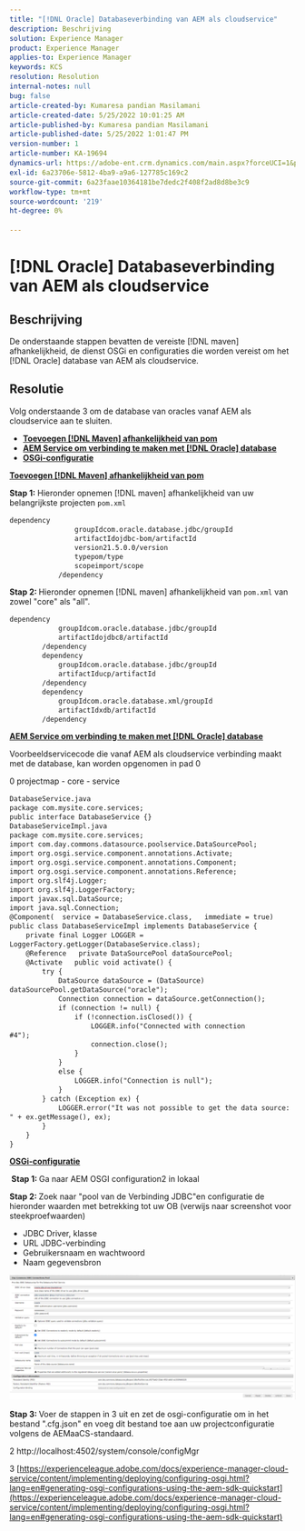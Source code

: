 ```yaml
---
title: "[!DNL Oracle] Databaseverbinding van AEM als cloudservice"
description: Beschrijving
solution: Experience Manager
product: Experience Manager
applies-to: Experience Manager
keywords: KCS
resolution: Resolution
internal-notes: null
bug: false
article-created-by: Kumaresa pandian Masilamani
article-created-date: 5/25/2022 10:01:25 AM
article-published-by: Kumaresa pandian Masilamani
article-published-date: 5/25/2022 1:01:47 PM
version-number: 1
article-number: KA-19694
dynamics-url: https://adobe-ent.crm.dynamics.com/main.aspx?forceUCI=1&pagetype=entityrecord&etn=knowledgearticle&id=69414ca1-11dc-ec11-a7b6-0022480b073d
exl-id: 6a23706e-5812-4ba9-a9a6-127785c169c2
source-git-commit: 6a23faae10364181be7dedc2f408f2ad8d8be3c9
workflow-type: tm+mt
source-wordcount: '219'
ht-degree: 0%

---
```


# [!DNL Oracle] Databaseverbinding van AEM als cloudservice

## Beschrijving


De onderstaande stappen bevatten de vereiste [!DNL maven] afhankelijkheid, de dienst OSGi en configuraties die worden vereist om het [!DNL Oracle] database van AEM als cloudservice.


## Resolutie


Volg onderstaande 3 om de database van oracles vanaf AEM als cloudservice aan te sluiten.

- <u><b>Toevoegen [!DNL Maven] afhankelijkheid van pom</b></u>
- <u><b>AEM Service om verbinding te maken met [!DNL Oracle] database</b></u>
- <u><b>OSGi-configuratie</b></u>


<u><b>Toevoegen [!DNL Maven] afhankelijkheid van pom</b></u>

<b>Stap 1:</b> Hieronder opnemen [!DNL maven] afhankelijkheid van uw belangrijkste projecten `pom.xml`

```
dependency
                groupIdcom.oracle.database.jdbc/groupId
                artifactIdojdbc-bom/artifactId
                version21.5.0.0/version
                typepom/type
                scopeimport/scope
            /dependency
```

<b>Stap 2: </b>Hieronder opnemen [!DNL maven] afhankelijkheid van `pom.xml` van zowel &quot;core&quot; als &quot;all&quot;.

```
dependency
            groupIdcom.oracle.database.jdbc/groupId
            artifactIdojdbc8/artifactId
        /dependency
        dependency
            groupIdcom.oracle.database.jdbc/groupId
            artifactIducp/artifactId
        /dependency
        dependency
            groupIdcom.oracle.database.xml/groupId
            artifactIdxdb/artifactId
        /dependency
```

<u><b>AEM Service om verbinding te maken met [!DNL Oracle] database</b></u>

Voorbeeldservicecode die vanaf AEM als cloudservice verbinding maakt met de database, kan worden opgenomen in pad 0

0 projectmap - core - service

```
DatabaseService.java
package com.mysite.core.services; 
public interface DatabaseService {}
DatabaseServiceImpl.java
package com.mysite.core.services; 
import com.day.commons.datasource.poolservice.DataSourcePool;
import org.osgi.service.component.annotations.Activate;
import org.osgi.service.component.annotations.Component;
import org.osgi.service.component.annotations.Reference;
import org.slf4j.Logger;
import org.slf4j.LoggerFactory; 
import javax.sql.DataSource;
import java.sql.Connection; 
@Component(  service = DatabaseService.class,   immediate = true) public class DatabaseServiceImpl implements DatabaseService {   
    private final Logger LOGGER = LoggerFactory.getLogger(DatabaseService.class);   
    @Reference   private DataSourcePool dataSourcePool;   
    @Activate   public void activate() {     
        try {      
            DataSource dataSource = (DataSource) dataSourcePool.getDataSource("oracle");      
            Connection connection = dataSource.getConnection();       
            if (connection != null) {        
                if (!connection.isClosed()) {          
                    LOGGER.info("Connected with connection #4");          
                    connection.close();        
                }      
            }      
            else {        
                LOGGER.info("Connection is null");      
            }    
        } catch (Exception ex) {      
            LOGGER.error("It was not possible to get the data source: " + ex.getMessage(), ex);    
        }  
    }
}
```

<u><b>OSGi-configuratie</b></u>

<b> Stap 1: </b>Ga naar AEM OSGI configuration2 in lokaal

<b>Stap 2: </b>Zoek naar &quot;pool van de Verbinding JDBC&quot;en configuratie de hieronder waarden met betrekking tot uw OB (verwijs naar screenshot voor steekproefwaarden)

- JDBC Driver, klasse
- URL JDBC-verbinding
- Gebruikersnaam en wachtwoord
- Naam gegevensbron


![](assets/265e1a49-24dc-ec11-a7b6-0022480b073d.png)

<b>Stap 3: </b>Voer de stappen in 3 uit en zet de osgi-configuratie om in het bestand &quot;.cfg.json&quot; en voeg dit bestand toe aan uw projectconfiguratie volgens de AEMaaCS-standaard.

2 http://localhost:4502/system/console/configMgr

3 [https://experienceleague.adobe.com/docs/experience-manager-cloud-service/content/implementing/deploying/configuring-osgi.html?lang=en#generating-osgi-configurations-using-the-aem-sdk-quickstart](https://experienceleague.adobe.com/docs/experience-manager-cloud-service/content/implementing/deploying/configuring-osgi.html?lang=en#generating-osgi-configurations-using-the-aem-sdk-quickstart)
